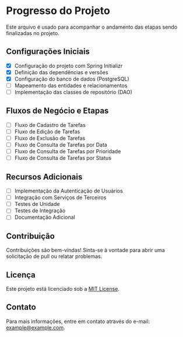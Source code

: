 # Progresso do Projeto

Este arquivo é usado para acompanhar o andamento das etapas sendo finalizadas no projeto.

## Configurações Iniciais

- [x] Configuração do projeto com Spring Initializr
- [x] Definição das dependências e versões
- [X] Configuração do banco de dados (PostgreSQL)
- [ ] Mapeamento das entidades e relacionamentos
- [ ] Implementação das classes de repositório (DAO)

## Fluxos de Negócio e Etapas

- [ ] Fluxo de Cadastro de Tarefas
- [ ] Fluxo de Edição de Tarefas
- [ ] Fluxo de Exclusão de Tarefas
- [ ] Fluxo de Consulta de Tarefas por Data
- [ ] Fluxo de Consulta de Tarefas por Prioridade
- [ ] Fluxo de Consulta de Tarefas por Status

## Recursos Adicionais

- [ ] Implementação da Autenticação de Usuários
- [ ] Integração com Serviços de Terceiros
- [ ] Testes de Unidade
- [ ] Testes de Integração
- [ ] Documentação Adicional

## Contribuição

Contribuições são bem-vindas! Sinta-se à vontade para abrir uma solicitação de pull ou relatar problemas.

## Licença

Este projeto está licenciado sob a [MIT License](LICENSE).

## Contato

Para mais informações, entre em contato através do e-mail: example@example.com.
